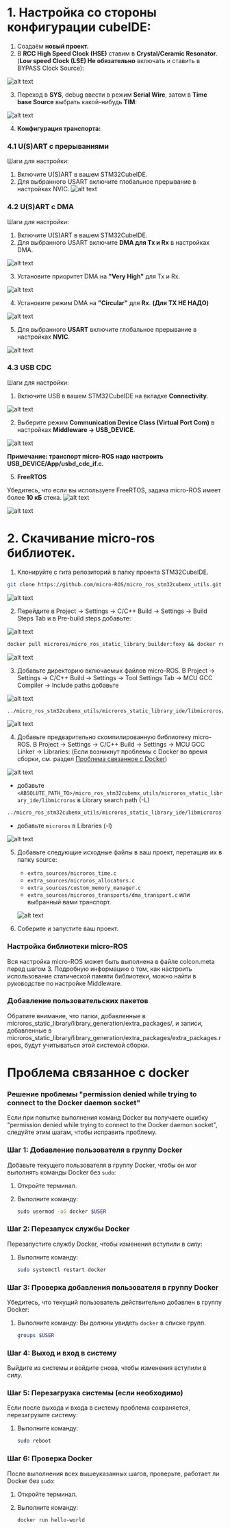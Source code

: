# 1. Настройка со стороны конфигурации cubeIDE:

1. Создаём **новый проект.**
2. В **RCC High Speed Clock (HSE)** ставим в **Crystal/Ceramic Resonator**. (**Low speed Clock (LSE) Не обязательно** включать и ставить в BYPASS Clock Source):

![alt text](picture/Untitled.png)

3. Переход в **SYS**, debug ввести в режим **Serial Wire**, затем в **Time base Source** выбрать какой-нибудь **TIM**:

![alt text](picture/image.png)

4. **Конфигурация транспорта:**

### 4.1 U(S)ART с прерываниями

Шаги для настройки:

1. Включите U(S)ART в вашем STM32CubeIDE.
2. Для выбранного USART включите глобальное прерывание в настройках NVIC.
![alt text](picture/usart_nvic_sitting.png)

### 4.2 U(S)ART с DMA

Шаги для настройки:

1. Включите U(S)ART в вашем STM32CubeIDE.
2. Для выбранного USART включите **DMA для Tx и Rx** в настройках DMA.

![alt text](picture/dma_rx_tx_sit.png)

3. Установите приоритет DMA на **"Very High"** для Tx и Rx.

![alt text](picture/priority_dma.png)

4. Установите режим DMA на **"Circular"** для **Rx**. **(Для TX НЕ НАДО)**

![alt text](picture/image_circular.png)

5. Для выбранного **USART** включите глобальное прерывание в настройках **NVIC**.

![alt text](picture/nvic_dma.png)

### 4.3 USB CDC

Шаги для настройки:

1. Включите USB в вашем STM32CubeIDE на вкладке **Connectivity**.

![alt text](picture/image-0.png)

2. Выберите режим **Communication Device Class (Virtual Port Com)** в настройках **Middleware -> USB_DEVICE**.

![alt text](picture/image-1.png)

**Примечание: транспорт micro-ROS надо настроить USB_DEVICE/App/usbd_cdc_if.c.**

5. **FreeRTOS**

Убедитесь, что если вы используете FreeRTOS, задача micro-ROS имеет более **10 кБ** стека.
![alt text](picture/image-2.png)

![alt text](picture/image-3.png)
# 2. Скачивание micro-ros библиотек.

1. Клонируйте с гита репозиторий  в папку проекта STM32CubeIDE.

```bash
git clone https://github.com/micro-ROS/micro_ros_stm32cubemx_utils.git
```

![alt text](picture/imageWW.png)

2. Перейдите в Project -> Settings -> C/C++ Build -> Settings -> Build Steps Tab и в Pre-build steps добавьте:

![alt text](picture/image-4.png)

```bash
docker pull microros/micro_ros_static_library_builder:foxy && docker run --rm -v ${workspace_loc:/${ProjName}}:/project --env MICROROS_LIBRARY_FOLDER=micro_ros_stm32cubemx_utils/microros_static_library_ide microros/micro_ros_static_library_builder:foxy
```

![alt text](picture/image-5.png)

3. Добавьте директорию включаемых файлов micro-ROS. В Project -> Settings -> C/C++ Build -> Settings -> Tool Settings Tab -> MCU GCC Compiler -> Include paths добавьте 

![alt text](picture/image-6.png)

```bash
../micro_ros_stm32cubemx_utils/microros_static_library_ide/libmicroros/include
```

![alt text](picture/image-7.png)

4. Добавьте предварительно скомпилированную библиотеку micro-ROS. В Project -> Settings -> C/C++ Build -> Settings -> MCU GCC Linker -> Libraries: (Если возникнут проблемы с Docker во время сборки, см. раздел [Проблема связанное с Docker](#проблема-связанное-с-docker))

![alt text](picture/image-8.png)

- добавьте `<ABSOLUTE_PATH_TO>/micro_ros_stm32cubemx_utils/microros_static_library_ide/libmicroros` в Library search path (-L)

```bash
../micro_ros_stm32cubemx_utils/microros_static_library_ide/libmicroros
```

- добавьте `microros` в Libraries (-l)

![alt text](picture/image-9.png)

5. Добавьте следующие исходные файлы в ваш проект, перетащив их в папку source:
    - `extra_sources/microros_time.c`
    - `extra_sources/microros_allocators.c`
    - `extra_sources/custom_memory_manager.c`
    - `extra_sources/microros_transports/dma_transport.c` или выбранный вами транспорт.

    ![alt text](picture/image_file_sys.png)
6. Соберите и запустите ваш проект.

### Настройка библиотеки micro-ROS

Вся настройка micro-ROS может быть выполнена в файле colcon.meta перед шагом 3. Подробную информацию о том, как настроить использование статической памяти библиотеки, можно найти в руководстве по настройке Middleware.

### Добавление пользовательских пакетов

Обратите внимание, что папки, добавленные в microros_static_library/library_generation/extra_packages/, и записи, добавленные в microros_static_library/library_generation/extra_packages/extra_packages.repos, будут учитываться этой системой сборки.

# Проблема связанное с docker

### Решение проблемы "permission denied while trying to connect to the Docker daemon socket"

Если при попытке выполнения команд Docker вы получаете ошибку "permission denied while trying to connect to the Docker daemon socket", следуйте этим шагам, чтобы исправить проблему.

### Шаг 1: Добавление пользователя в группу Docker

Добавьте текущего пользователя в группу Docker, чтобы он мог выполнять команды Docker без `sudo`:

1. Откройте терминал.
2. Выполните команду:
    
    ```bash
    sudo usermod -aG docker $USER
    
    ```
    

### Шаг 2: Перезапуск службы Docker

Перезапустите службу Docker, чтобы изменения вступили в силу:

1. Выполните команду:
    
    ```bash
    sudo systemctl restart docker
    
    ```
    

### Шаг 3: Проверка добавления пользователя в группу Docker

Убедитесь, что текущий пользователь действительно добавлен в группу Docker:

1. Выполните команду:
Вы должны увидеть `docker` в списке групп.
    
    ```bash
    groups $USER
    
    ```
    

### Шаг 4: Выход и вход в систему

Выйдите из системы и войдите снова, чтобы изменения вступили в силу.

### Шаг 5: Перезагрузка системы (если необходимо)

Если после выхода и входа в систему проблема сохраняется, перезагрузите систему:

1. Выполните команду:
    
    ```bash
    sudo reboot
    
    ```
    

### Шаг 6: Проверка Docker

После выполнения всех вышеуказанных шагов, проверьте, работает ли Docker без `sudo`:

1. Откройте терминал.
2. Выполните команду:
    
    ```bash
    docker run hello-world
    
    ```